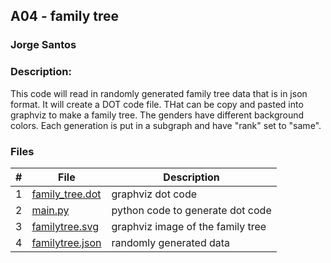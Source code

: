 ## A04 - family tree
### Jorge Santos
### Description:

This code will read in randomly generated family tree data that is in json format. It will create
a DOT code file. THat can be copy and pasted into graphviz to make a family tree. The genders have different background colors.
Each generation is put in a subgraph and have "rank" set to "same". 



### Files

|   #   | File            | Description                                        |
| :---: | --------------- | -------------------------------------------------- |
|   1   | [family_tree.dot]([https://github.com/jorcsan/4883-SoftwareTools-Santos/blob/main/Assignments/A01/bst.dot](https://github.com/jorcsan/4883-SoftwareTools-Santos/blob/main/Assignments/A04/family_tree.dot))| graphviz dot code     |
|   2   |  [main.py](https://github.com/jorcsan/4883-SoftwareTools-Santos/blob/main/Assignments/A01/graphviz.svg) | python code to generate dot code    |
|   3   |  [familytree.svg](https://github.com/jorcsan/4883-SoftwareTools-Santos/blob/main/Assignments/A01/graphviz.svg) | graphviz image of the family tree    |
|   4   |  [familytree.json](https://github.com/jorcsan/4883-SoftwareTools-Santos/blob/main/Assignments/A01/graphviz.svg) | randomly generated data    |

